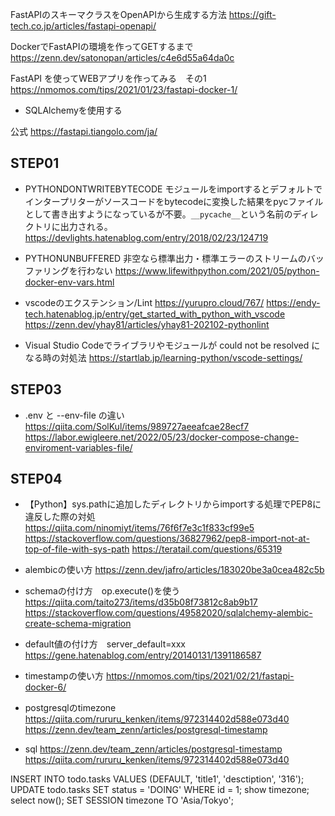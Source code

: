 FastAPIのスキーマクラスをOpenAPIから生成する方法
https://gift-tech.co.jp/articles/fastapi-openapi/

DockerでFastAPIの環境を作ってGETするまで
https://zenn.dev/satonopan/articles/c4e6d55a64da0c

FastAPI を使ってWEBアプリを作ってみる　その1
https://nmomos.com/tips/2021/01/23/fastapi-docker-1/

* SQLAlchemyを使用する

公式
https://fastapi.tiangolo.com/ja/

## STEP01

* PYTHONDONTWRITEBYTECODE
モジュールをimportするとデフォルトでインタープリターがソースコードをbytecodeに変換した結果をpycファイルとして書き出すようになっているが不要。`__pycache__`という名前のディレクトリに出力される。
https://devlights.hatenablog.com/entry/2018/02/23/124719

* PYTHONUNBUFFERED
非空なら標準出力・標準エラーのストリームのバッファリングを行わない
https://www.lifewithpython.com/2021/05/python-docker-env-vars.html

* vscodeのエクステンション/Lint
https://yurupro.cloud/767/
https://endy-tech.hatenablog.jp/entry/get_started_with_python_with_vscode
https://zenn.dev/yhay81/articles/yhay81-202102-pythonlint

* Visual Studio Codeでライブラリやモジュールが could not be resolved になる時の対処法
https://startlab.jp/learning-python/vscode-settings/

## STEP03

* .env と --env-file の違い
https://qiita.com/SolKul/items/989727aeeafcae28ecf7
https://labor.ewigleere.net/2022/05/23/docker-compose-change-enviroment-variables-file/

## STEP04

* 【Python】sys.pathに追加したディレクトリからimportする処理でPEP8に違反した際の対処
https://qiita.com/ninomiyt/items/76f6f7e3c1f833cf99e5
https://stackoverflow.com/questions/36827962/pep8-import-not-at-top-of-file-with-sys-path
https://teratail.com/questions/65319

* alembicの使い方
https://zenn.dev/jafro/articles/183020be3a0cea482c5b

* schemaの付け方　op.execute()を使う
https://qiita.com/taito273/items/d35b08f73812c8ab9b17
https://stackoverflow.com/questions/49582020/sqlalchemy-alembic-create-schema-migration

* default値の付け方　server_default=xxx
https://gene.hatenablog.com/entry/20140131/1391186587

* timestampの使い方
https://nmomos.com/tips/2021/02/21/fastapi-docker-6/

* postgresqlのtimezone
https://qiita.com/rururu_kenken/items/972314402d588e073d40
https://zenn.dev/team_zenn/articles/postgresql-timestamp

* sql
https://zenn.dev/team_zenn/articles/postgresql-timestamp
https://qiita.com/rururu_kenken/items/972314402d588e073d40

INSERT INTO todo.tasks VALUES (DEFAULT, 'title1', 'desctiption', '316');
UPDATE todo.tasks SET status = 'DOING' WHERE id = 1;
show timezone;
select now();
SET SESSION timezone TO 'Asia/Tokyo';
